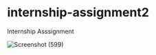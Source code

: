 # internship-assignment2
Internship Asssignment


![Screenshot (599)](https://user-images.githubusercontent.com/100675296/217876214-eec39626-8573-4bb2-a970-e2b550bcd6e8.png)
